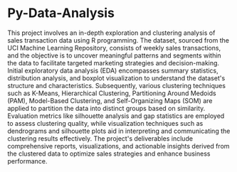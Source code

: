 # Py-Data-Analysis
This project involves an in-depth exploration and clustering analysis of sales transaction data using R programming. The dataset, sourced from the UCI Machine Learning Repository, consists of weekly sales transactions, and the objective is to uncover meaningful patterns and segments within the data to facilitate targeted marketing strategies and decision-making. Initial exploratory data analysis (EDA) encompasses summary statistics, distribution analysis, and boxplot visualization to understand the dataset's structure and characteristics. Subsequently, various clustering techniques such as K-Means, Hierarchical Clustering, Partitioning Around Medoids (PAM), Model-Based Clustering, and Self-Organizing Maps (SOM) are applied to partition the data into distinct groups based on similarity. Evaluation metrics like silhouette analysis and gap statistics are employed to assess clustering quality, while visualization techniques such as dendrograms and silhouette plots aid in interpreting and communicating the clustering results effectively. The project's deliverables include comprehensive reports, visualizations, and actionable insights derived from the clustered data to optimize sales strategies and enhance business performance.
